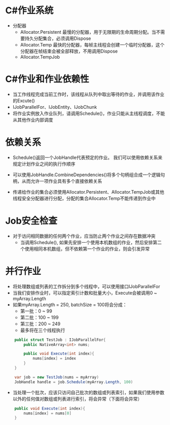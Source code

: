 # C#作业系统
- 分配器
	+ Allocator.Persistent	最慢的分配器，用于无限期的生命周期分配。当不需要持久分配集合，必须调用Dispose
	+ Allocator.Temp	最快的分配器，每帧主线程会创建一个临时分配器，这个分配器在帧结束会被全部释放，不用调用Dispose
	+ Allocator.TempJob
	

# C#作业和作业依赖性
- 当工作线程完成当前工作时，该线程从队列中取出等待的作业，并调用该作业的Excute()
- IJobParallelFor、IJobEntity、IJobChunk
- 将作业实例放入作业队列，请调用Schedule()，作业只能从主线程调度，不能从其他作业内部调度

# 依赖关系
- Schedule()返回一个JobHandle代表预定的作业。 我们可以使用依赖关系来规定计划作业之间的执行作顺序
- 可以使用JobHandle.CombineDependencies()将多个句柄组合成一个逻辑句柄，从而允许一项作业具有多个直接依赖关系

- 传递给作业的集合必须使用Allocator.Persistent、Allocator.TempJob或其他线程安全分配器进行分配，分配的集合Allocator.Temp不能传递到作业中

# Job安全检查
- 对于访问相同数据的任何两个作业，应当防止两个作业之间存在数据冲突
	+ 当调用Schedule(), 如果先安排一个使用本机数组的作业，然后安排第二个使用相同本机数组，但不依赖第一个作业的作业，则会引发异常

# 并行作业
- 将处理数组或列表的工作拆分到多个线程中，可以使用接口IJobParallelFor
- 当我们安排作业时，可以指定索引计数和批量大小，Execute会被调用0 ~ myArray.Length
- 如果myArray.Length = 250, batchSize = 100将会分成：
	+ 第一批：0 ~ 99
	+ 第二批：100 ~ 199
	+ 第三批：200 ~ 249
	+ 最多将在三个线程执行
```csharp
	public struct TestJob : IJobParallelFor{
		public NativeArray<int> nums;

		public void Execute(int index){
			nums[index] = index
		}
	}

	var job = new TestJob(nums = myArray)
	JobHandle handle = job.Schedule(myArray.Length, 100)
```
- 当处理一个批次，应该只访问自己批次的数组或列表索引，如果我们使用参数以外的任何值对数组或列表进行索引，将会异常（下面将会异常）
```csharp
	public void Execute(int index){
		nums[index] = nums[0]
	}

```